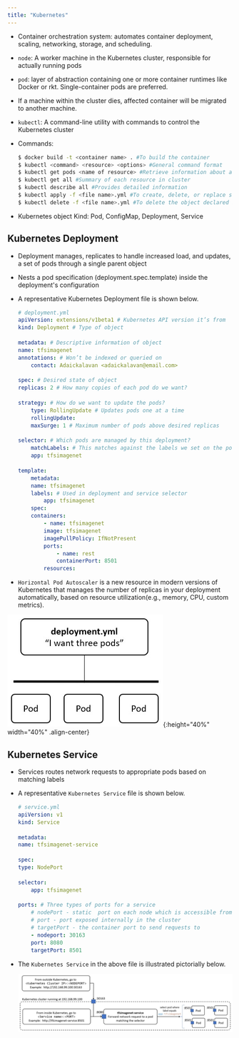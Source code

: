 ```yaml
---
title: "Kubernetes"
---
```


+ Container orchestration system: automates container deployment, scaling, networking, storage, and scheduling.
+ `node`: A worker machine in the Kubernetes cluster, responsible for actually running pods
+ `pod`: layer of abstraction containing one or more container runtimes like Docker or rkt. Single-container pods are preferred.
+ If a machine within the cluster dies, affected container will be migrated to another machine. 
+ `kubectl`: A command-line utility with commands to control the Kubernetes cluster

+ Commands:
    ```bash
    $ docker build -t <container name> . #To build the container
    $ kubectl <command> <resource> <options> #General command format
    $ kubectl get pods <name of resource> #Retrieve information about a pod
    $ kubectl get all #Summary of each resource in cluster
    $ kubectl describe all #Provides detailed information
    $ kubectl apply -f <file name>.yml #To create, delete, or replace state of Kubernetes cluster
    $ kubectl delete -f <file name>.yml #To delete the object declared by the YAML file 
    ```
+ Kubernetes object Kind: Pod, ConfigMap, Deployment, Service

## Kubernetes Deployment
+ Deployment manages, replicates to handle increased load, and updates, a set of pods through a single parent object
+ Nests a pod specification (deployment.spec.template) inside the deployment's configuration 
+ A representative Kubernetes Deployment file is shown below.
    ```yml
    # deployment.yml
    apiVersion: extensions/v1beta1 # Kubernetes API version it’s from
    kind: Deployment # Type of object

    metadata: # Descriptive information of object
    name: tfsimagenet
    annotations: # Won’t be indexed or queried on
        contact: Adaickalavan <adaickalavan@email.com> 

    spec: # Desired state of object
    replicas: 2 # How many copies of each pod do we want?

    strategy: # How do we want to update the pods?
        type: RollingUpdate # Updates pods one at a time
        rollingUpdate:
        maxSurge: 1 # Maximum number of pods above desired replicas

    selector: # Which pods are managed by this deployment?
        matchLabels: # This matches against the labels we set on the pod
        app: tfsimagenet

    template:
        metadata:
        name: tfsimagenet
        labels: # Used in deployment and service selector  
            app: tfsimagenet
        spec:
        containers:
            - name: tfsimagenet
            image: tfsimagenet
            imagePullPolicy: IfNotPresent
            ports:
                - name: rest
                containerPort: 8501
            resources:
    ```

+ `Horizontal Pod Autoscaler` is a new resource in modern versions of Kubernetes that manages the number of replicas in your deployment automatically, based on resource utilization(e.g., memory, CPU, custom metrics).

![podAutoscaler](/assets/images/wiki/wiki_kubernetes_03.jpg){:height="40%" width="40%" .align-center}

## Kubernetes Service
+ Services routes network requests to appropriate pods based on matching labels
+ A representative `Kubernetes Service` file is shown below.
    ```yml
    # service.yml
    apiVersion: v1
    kind: Service

    metadata:
    name: tfsimagenet-service

    spec:
    type: NodePort

    selector:
        app: tfsimagenet

    ports: # Three types of ports for a service 
        # nodePort - static  port on each node which is accessible from outside the cluster 
        # port - port exposed internally in the cluster 
        # targetPort - the container port to send requests to
        - nodeport: 30163
        port: 8080
        targetPort: 8501
    ```

+ The `Kubernetes Service` in the above file is illustrated pictorially below.

    [![service](/assets/images/wiki/wiki_kubernetes_04.jpg)](/assets/images/wiki/wiki_kubernetes_04.jpg)
